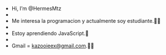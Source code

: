 -  Hi, I’m @HermesMtz
- 
- Me interesa la programacion y actualmente soy estudiante.🐱‍💻
- 
- Estoy aprendiendo JavaScript.🤖
- 
- Gmail = kazooieex@gmail.com.🐱‍👓

<!---
HermesMtz/HermesMtz is a ✨ special ✨ repository because its `README.md` (this file) appears on your GitHub profile.
You can click the Preview link to take a look at your changes.
--->
